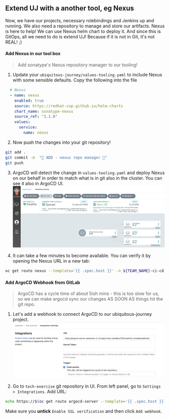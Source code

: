 ## Extend UJ with a another tool, eg Nexus 
Now, we have our projects, necessary rolebindings and Jenkins up and running. We also need a repository to manage and store our artifacts. Nexus is here to help! We can use Nexus helm chart to deploy it. And since this is GitOps, all we need to do is extend UJ! Because if it is not in Git, it's not REAL! ;)

#### Add Nexus in our tool box
> Add sonatype's Nexus repository manager to our tooling!

1. Update your `ubiquitous-journey/values-tooling.yaml` to include Nexus with some sensible defaults. Copy the following into the file

```yaml
  # Nexus
  - name: nexus
    enabled: true
    source: https://redhat-cop.github.io/helm-charts
    chart_name: sonatype-nexus
    source_ref: "1.1.0"
    values:
      service:
        name: nexus
```

2. Now push the changes into your git repository!
```bash
git add .
git commit -m  "🦘 ADD - nexus repo manager 🦘" 
git push 
```

3. ArgoCD will detect the change in `values-tooling.yaml` and deploy Nexus on our behalf in order to match what is in git also in the cluster. You can see it also in ArgoCD UI.
![argocd-nexus](images/argocd-nexus.png)

4. It can take a few minutes to become available. You can verify it by opening the Nexus URL in a new tab:
```bash
oc get route nexus --template='{{ .spec.host }}' -n ${TEAM_NAME}-ci-cd
```

#### Add ArgoCD Webhook from GitLab
> ArgoCD has a cycle time of about 5ish mins - this is too slow for us, so we can make argocd sync our changes AS SOON AS things hit the git repo. 

1. Let's add a webhook to connect ArgoCD to our ubiquitous-journey project.
![gitlab-argocd-webhook](images/gitlab-argocd-webhook.png)

2. Go to `tech-exercise` git repository in UI. From left panel, go to `Settings > Integrations`. Add URL:
```bash
echo https://$(oc get route argocd-server --template='{{ .spec.host }}'/api/webhook)
```
Make sure you **untick** `Enable SSL verification` and then click `Add webhook`.
